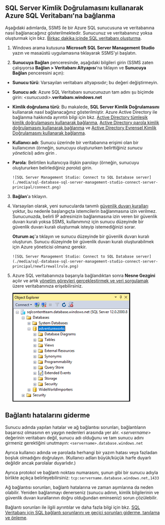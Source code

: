 

## SQL Server Kimlik Doğrulamasını kullanarak Azure SQL Veritabanı'na bağlanma

Aşağıdaki adımlarda, SSMS ile bir Azure SQL sunucusuna ve veritabanına nasıl bağlanacağınız gösterilmektedir. Sunucunuz ve veritabanınız yoksa oluşturmak için bkz. [Birkaç dakika içinde SQL veritabanı oluşturma](../articles/sql-database/sql-database-get-started.md).


1. Windows arama kutusuna **Microsoft SQL Server Management Studio** yazın ve masaüstü uygulamasına tıklayarak SSMS'yi başlatın.

2. **Sunucuya Bağlan** penceresinde, aşağıdaki bilgileri girin (SSMS zaten çalışıyorsa **Bağlan > Veritabanı Altyapısı**'na tıklayın ve **Sunucuya Bağlan** penceresini açın):

 - **Sunucu türü**: Varsayılan veritabanı altyapısıdır; bu değeri değiştirmeyin.
 - **Sunucu adı**: Azure SQL Veritabanı sunucunuzun tam adını şu biçimde girin: *&lt;sunucuadı>*.**veritabanı.windows.net**
 - **Kimlik doğrulama türü**: Bu makalede, **SQL Server Kimlik Doğrulamasını** kullanarak nasıl bağlanacağınız gösterilmiştir. Azure Active Directory ile bağlanma hakkında ayrıntılı bilgi için bkz. [Active Directory tümleşik kimlik doğrulamasını kullanarak bağlanma](../articles/sql-database/sql-database-aad-authentication.md#connect-using-active-directory-integrated-authentication), [Active Directory parola kimlik doğrulamasını kullanarak bağlanma](../articles/sql-database/sql-database-aad-authentication.md#connect-using-active-directory-password-authentication) ve [Active Directory Evrensel Kimlik Doğrulamasını kullanarak bağlanma](../articles/sql-database/sql-database-ssms-mfa-authentication.md).
 - **Kullanıcı adı**: Sunucu üzerinde bir veritabanına erişimi olan bir kullanıcının (örneğin, sunucuyu oluştururken belirttiğiniz *sunucu yöneticisi*) adını girin . 
 - **Parola**: Belirtilen kullanıcıya ilişkin parolayı (örneğin, sunucuyu oluştururken belirlediğiniz *parola*) girin.
   
       ![SQL Server Management Studio: Connect to SQL Database server](./media/sql-database-sql-server-management-studio-connect-server-principal/connect.png)

3. **Bağlan**'a tıklayın.
 
4. Varsayılan olarak, yeni sunucularda tanımlı [güvenlik duvarı kuralları](../articles/sql-database/sql-database-firewall-configure.md) yoktur, bu nedenle başlangıçta istemcilerin bağlanmasına izin verilmez. Sunucunuzda, belirli IP adresinizin bağlanmasına izin veren bir güvenlik duvarı kuralı yoksa SSMS, kullanımınız için sunucu düzeyinde bir güvenlik duvarı kuralı oluşturmak isteyip istemediğinizi sorar.

    **Oturum aç**'a tıklayın ve sunucu düzeyinde bir güvenlik duvarı kuralı oluşturun. Sunucu düzeyinde bir güvenlik duvarı kuralı oluşturabilmek için Azure yöneticisi olmanız gerekir.
 
       ![SQL Server Management Studio: Connect to SQL Database server](./media/sql-database-sql-server-management-studio-connect-server-principal/newfirewallrule.png)
 

5. Azure SQL veritabanınıza başarıyla bağlandıktan sonra **Nesne Gezgini** açılır ve artık [yönetim görevleri gerçekleştirmek ve veri sorgulamak](../articles/sql-database/sql-database-manage-azure-ssms.md) üzere veritabanınıza erişebilirsiniz.
 
     ![yeni sunucu düzeyinde güvenlik duvarı](./media/sql-database-sql-server-management-studio-connect-server-principal/connect-server-principal-5.png)
 
     
## Bağlantı hatalarını giderme

Sunucu adında yapılan hatalar ve ağ bağlantısı sorunları, bağlantıların başarısız olmasının en yaygın nedenleri arasında yer alır. <*servername*> değerinin veritabanı değil, sunucu adı olduğunu ve tam sunucu adını girmeniz gerektiğini unutmayın: `<servername>.database.windows.net`

Ayrıca kullanıcı adında ve parolada herhangi bir yazım hatası veya fazladan boşluk olmadığını doğrulayın. (Kullanıcı adları büyük/küçük harfe duyarlı değildir ancak parolalar duyarlıdır.) 

Ayrıca protokol ve bağlantı noktası numarasını, şunun gibi bir sunucu adıyla birlikte açıkça belirleyebilirsiniz: `tcp:servername.database.windows.net,1433`

Ağ bağlantısı sorunları, bağlantı hatalarına ve zaman aşımlarına da neden olabilir. Yeniden bağlanmayı denerseniz (sunucu adının, kimlik bilgilerinin ve güvenlik duvarı kurallarının doğru olduğundan eminseniz) sorun çözülebilir.

Bağlantı sorunları ile ilgili ayrıntılar ve daha fazla bilgi için bkz. [SQL Veritabanı için SQL bağlantı sorunlarını ve geçici sorunları giderme, tanılama ve önleme](../articles/sql-database/sql-database-connectivity-issues.md).





<!--HONumber=Oct16_HO1-->


